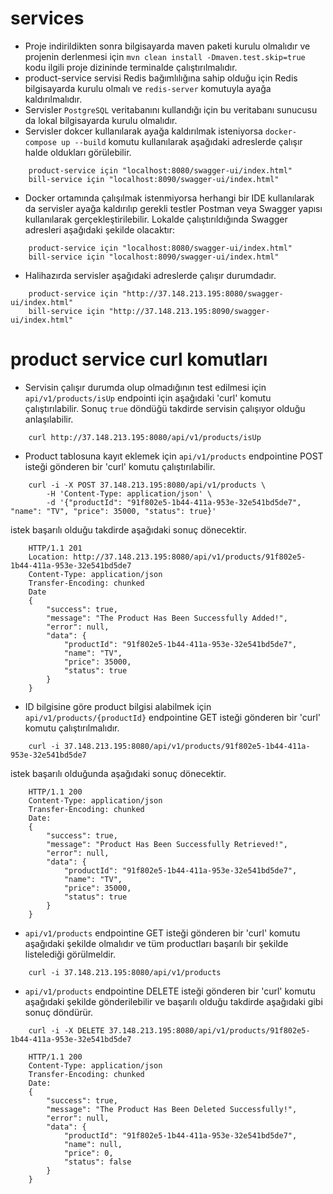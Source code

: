 # services

- Proje indirildikten sonra bilgisayarda maven paketi kurulu olmalıdır ve projenin derlenmesi için 
`mvn clean install -Dmaven.test.skip=true` kodu ilgili proje dizininde terminalde çalıştırılmalıdır.
- product-service servisi Redis bağımlılığına sahip olduğu için Redis bilgisayarda kurulu olmalı ve 
`redis-server` komutuyla ayağa kaldırılmalıdır.
- Servisler `PostgreSQL` veritabanını kullandığı için bu veritabanı sunucusu da lokal bilgisayarda kurulu olmalıdır.
- Servisler dokcer kullanılarak ayağa kaldırılmak isteniyorsa `docker-compose up --build` komutu kullanılarak aşağıdaki adreslerde çalışır halde oldukları görülebilir.
```
    product-service için "localhost:8080/swagger-ui/index.html" 
    bill-service için "localhost:8090/swagger-ui/index.html"
```
- Docker ortamında çalışılmak istenmiyorsa herhangi bir IDE kullanılarak da servisler ayağa kaldırılıp gerekli testler Postman veya Swagger yapısı kullanılarak gerçekleştirilebilir. Lokalde çalıştırıldığında Swagger adresleri aşağıdaki şekilde olacaktır:
```
    product-service için "localhost:8080/swagger-ui/index.html" 
    bill-service için "localhost:8090/swagger-ui/index.html"
```
- Halihazırda servisler aşağıdaki adreslerde çalışır durumdadır.
```
    product-service için "http://37.148.213.195:8080/swagger-ui/index.html" 
    bill-service için "http://37.148.213.195:8090/swagger-ui/index.html"
```

# product service curl komutları
- Servisin çalışır durumda olup olmadığının test edilmesi için `api/v1/products/isUp` endpointi için aşağıdaki 'curl' komutu çalıştırılabilir. 
Sonuç `true` döndüğü takdirde servisin çalışıyor olduğu anlaşılabilir.
```
    curl http://37.148.213.195:8080/api/v1/products/isUp
```
- Product tablosuna kayıt eklemek için `api/v1/products` endpointine POST isteği gönderen bir 'curl' komutu çalıştırılabilir. 
```
    curl -i -X POST 37.148.213.195:8080/api/v1/products \
        -H 'Content-Type: application/json' \
        -d '{"productId": "91f802e5-1b44-411a-953e-32e541bd5de7", "name": "TV", "price": 35000, "status": true}'
```
istek başarılı olduğu takdirde aşağıdaki sonuç dönecektir.
```
    HTTP/1.1 201 
    Location: http://37.148.213.195:8080/api/v1/products/91f802e5-1b44-411a-953e-32e541bd5de7
    Content-Type: application/json
    Transfer-Encoding: chunked
    Date
    {
        "success": true,
        "message": "The Product Has Been Successfully Added!",
        "error": null, 
        "data": {
            "productId": "91f802e5-1b44-411a-953e-32e541bd5de7", 
            "name": "TV",
            "price": 35000,
            "status": true
        }
    }
```
- ID bilgisine göre product bilgisi alabilmek için `api/v1/products/{productId}` endpointine GET isteği gönderen bir 'curl' komutu çalıştırılmalıdır. 
```
    curl -i 37.148.213.195:8080/api/v1/products/91f802e5-1b44-411a-953e-32e541bd5de7
```
istek başarılı olduğunda aşağıdaki sonuç dönecektir.
```
    HTTP/1.1 200 
    Content-Type: application/json
    Transfer-Encoding: chunked
    Date: 
    {
        "success": true,
        "message": "Product Has Been Successfully Retrieved!",
        "error": null, 
        "data": {
            "productId": "91f802e5-1b44-411a-953e-32e541bd5de7", 
            "name": "TV",
            "price": 35000,
            "status": true
        }
    }
```
- `api/v1/products` endpointine GET isteği gönderen bir 'curl' komutu aşağıdaki şekilde olmalıdır ve tüm productları başarılı bir şekilde listelediği görülmeldir. 
```
    curl -i 37.148.213.195:8080/api/v1/products
```
- `api/v1/products` endpointine DELETE isteği gönderen bir 'curl' komutu aşağıdaki şekilde gönderilebilir ve başarılı olduğu takdirde aşağıdaki gibi sonuç döndürür. 
```
    curl -i -X DELETE 37.148.213.195:8080/api/v1/products/91f802e5-1b44-411a-953e-32e541bd5de7
```
```
    HTTP/1.1 200 
    Content-Type: application/json
    Transfer-Encoding: chunked
    Date: 
    {
        "success": true,
        "message": "The Product Has Been Deleted Successfully!",
        "error": null, 
        "data": {
            "productId": "91f802e5-1b44-411a-953e-32e541bd5de7", 
            "name": null,
            "price": 0,
            "status": false
        }
    }
```
